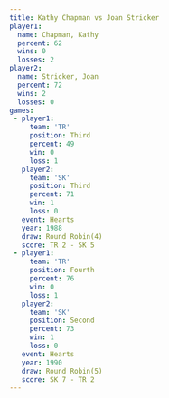 ```yaml
---
title: Kathy Chapman vs Joan Stricker
player1:              
  name: Chapman, Kathy
  percent: 62         
  wins: 0             
  losses: 2           
player2:              
  name: Stricker, Joan
  percent: 72         
  wins: 2             
  losses: 0           
games:
 - player1:         
     team: 'TR'     
     position: Third
     percent: 49    
     win: 0         
     loss: 1        
   player2:         
     team: 'SK'     
     position: Third
     percent: 71    
     win: 1         
     loss: 0        
   event: Hearts       
   year: 1988          
   draw: Round Robin(4)
   score: TR 2 - SK 5  
 - player1:          
     team: 'TR'      
     position: Fourth
     percent: 76     
     win: 0          
     loss: 1         
   player2:          
     team: 'SK'      
     position: Second
     percent: 73     
     win: 1          
     loss: 0         
   event: Hearts       
   year: 1990          
   draw: Round Robin(5)
   score: SK 7 - TR 2  
---
```

